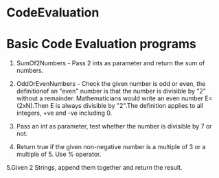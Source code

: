 # CodeEvaluation
# Basic Code Evaluation programs

1. SumOf2Numbers - Pass 2 ints as parameter and return the sum of numbers.

2. OddOrEvenNumbers - Check the given number is odd or even, the definitionof an "even" number is that the number is divisible by "2" without a remainder. Mathematicians would write an even number E=(2xN).Then E is always divisible by "2".The definition applies to all integers, +ve and -ve including 0.

3. Pass an int as parameter, test whether the number is divisible by 7 or not.

4. Return true if the given non-negative number is a multiple of 3 or a multiple of 5. Use % operator.

5.Given 2 Strings, append them together and return the result.

